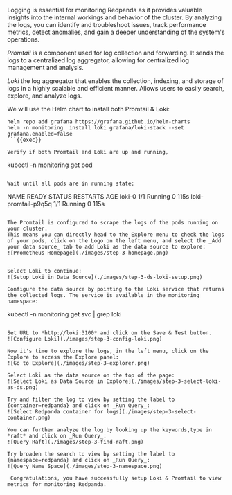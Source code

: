 Logging is essential for monitoring Redpanda as it provides valuable insights into the internal workings and behavior of the cluster. By analyzing the logs, you can identify and troubleshoot issues, track performance metrics, detect anomalies, and gain a deeper understanding of the system's operations.

*Promtail* is a component used for log collection and forwarding. It sends the logs to a centralized log aggregator, allowing for centralized log management and analysis.

*Loki* the log aggregator that enables the collection, indexing, and storage of logs in a highly scalable and efficient manner. Allows users to easily search, explore, and analyze logs.

We will use the Helm chart to install both Promtail & Loki:
```
helm repo add grafana https://grafana.github.io/helm-charts
helm -n monitoring  install loki grafana/loki-stack --set grafana.enabled=false
```{{exec}}

Verify if both Promtail and Loki are up and running, 
```
kubectl -n monitoring get pod
```{{exec}}

Wait until all pods are in running state:
```
NAME                                                 READY   STATUS    RESTARTS      AGE
loki-0                                               1/1     Running   0             115s
loki-promtail-p9q5q                                  1/1     Running   0             115s
```

The Promtail is configured to scrape the logs of the pods running on your cluster.
This means you can directly head to the Explore menu to check the logs of your pods, click on the Logo on the left menu, and select the _Add your data source_ tab to add Loki as the data source to explore:
![Prometheus Homepage](./images/step-3-homepage.png)


Select Loki to continue: 
![Setup Loki in Data Source](./images/step-3-ds-loki-setup.png)

Configure the data source by pointing to the Loki service that returns the collected logs. The service is available in the monitoring namespace:
```
kubectl -n monitoring get svc | grep loki
```{{exec}}

Set URL to *http://loki:3100* and click on the Save & Test button.
![Configure Loki](./images/step-3-config-loki.png)

Now it's time to explore the logs, in the left menu, click on the Explore to access the Explore panel:
![Go to Explore](./images/step-3-explorer.png)

Select Loki as the data source on the top of the page:
![Select Loki as Data Source in Explore](./images/step-3-select-loki-as-ds.png)

Try and filter the log to view by setting the label to {container=redpanda} and click on _Run Query_:
![Select Redpanda container for logs](./images/step-3-select-container.png)

You can further analyze the log by looking up the keywords,type in *raft* and click on _Run Query_:
![Query Raft](./images/step-3-find-raft.png)

Try broaden the search to view by setting the label to {namespace=redpanda} and click on _Run Query_:
![Query Name Space](./images/step-3-namespace.png)

 Congratulations, you have successfully setup Loki & Promtail to view metrics for monitoring Redpanda. 